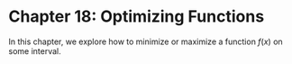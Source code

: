 Chapter 18: Optimizing Functions
=====

In this chapter, we explore how to minimize or maximize a function $f(x)$ on some interval.  
